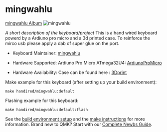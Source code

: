 # mingwahlu

[mingwahlu Album](https://imgur.com/a/qWw0s43)
![mingwahlu](https://i.imgur.com/eKEJKel.jpg)

*A short description of the keyboard/project*
This is a hand wired keyboard powerd by a Ardiuno pro micro and a 3d printed case. To reinforce the mirco usb please apply a dab of super glue on the port.

* Keyboard Maintainer: [mingwahlu](https://github.com/tan00060)

* Hardware Supported: Ardiuno Pro Micro ATmega32U4: [ArdiunoProMicro](https://www.amazon.ca/KeeYees-ATmega32U4-Development-Microcontroller-Bootloader/dp/B07FXCTVQP/ref=sr_1_3?dchild=1&keywords=arduino+pro+micro&qid=1598072684&sr=8-3)

* Hardware Availability: Case can be found here : [3Dprint](https://www.thingiverse.com/thing:3080812)


Make example for this keyboard (after setting up your build environment):

    make handired/mingwahlu:default

Flashing example for this keyboard:

    make handired/mingwahlu:default:flash

See the [build environment setup](https://docs.qmk.fm/#/getting_started_build_tools) and the [make instructions](https://docs.qmk.fm/#/getting_started_make_guide) for more information. Brand new to QMK? Start with our [Complete Newbs Guide](https://docs.qmk.fm/#/newbs).
